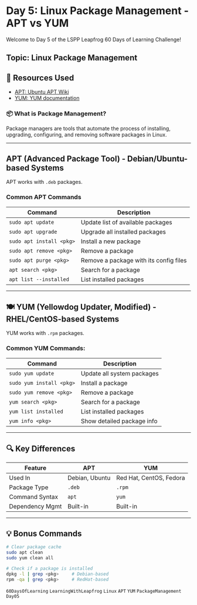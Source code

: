 # Day 5: Linux Package Management - APT vs YUM

Welcome to Day 5 of the LSPP Leapfrog 60 Days of Learning Challenge!

## Topic: Linux Package Management

## 📘 Resources Used

- [APT: Ubuntu APT Wiki](https://wiki.debian.org/Apt)
- [YUM: YUM documentation](https://docs.redhat.com/en/documentation/red_hat_enterprise_linux/7/html/system_administrators_guide/ch-yum)

### 📦 What is Package Management?

Package managers are tools that automate the process of installing, upgrading, configuring, and removing software packages in Linux.

---

## APT (Advanced Package Tool) - Debian/Ubuntu-based Systems

APT works with `.deb` packages.

### Common APT Commands

| Command                         | Description                              |
|----------------------------------|------------------------------------------|
| `sudo apt update`               | Update list of available packages        |
| `sudo apt upgrade`              | Upgrade all installed packages           |
| `sudo apt install <pkg>`        | Install a new package                    |
| `sudo apt remove <pkg>`         | Remove a package                         |
| `sudo apt purge <pkg>`          | Remove a package with its config files   |
| `apt search <pkg>`              | Search for a package                     |
| `apt list --installed`          | List installed packages                  |

---

## 🍽️ YUM (Yellowdog Updater, Modified) - RHEL/CentOS-based Systems

YUM works with `.rpm` packages.

### Common YUM Commands:

| Command                         | Description                              |
|----------------------------------|------------------------------------------|
| `sudo yum update`               | Update all system packages               |
| `sudo yum install <pkg>`        | Install a package                        |
| `sudo yum remove <pkg>`         | Remove a package                         |
| `yum search <pkg>`              | Search for a package                     |
| `yum list installed`            | List installed packages                  |
| `yum info <pkg>`                | Show detailed package info               |

---

## 🔍 Key Differences

| Feature          | APT                            | YUM                            |
|------------------|--------------------------------|--------------------------------|
| Used In          | Debian, Ubuntu                 | Red Hat, CentOS, Fedora        |
| Package Type     | `.deb`                         | `.rpm`                         |
| Command Syntax   | `apt`                          | `yum`                          |
| Dependency Mgmt  | Built-in                       | Built-in                       |

---

## 💡 Bonus Commands

```bash
# Clear package cache
sudo apt clean
sudo yum clean all

# Check if a package is installed
dpkg -l | grep <pkg>     # Debian-based
rpm -qa | grep <pkg>     # RedHat-based
```

`60DaysOfLearning` `LearningWithLeapfrog` `Linux` `APT` `YUM` `PackageManagement` `Day05`
